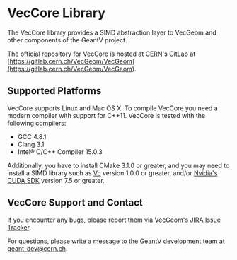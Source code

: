 VecCore Library
===============

The VecCore library provides a SIMD abstraction layer to VecGeom and other
components of the GeantV project.

The official repository for VecCore is hosted at CERN's GitLab at
[https://gitlab.cern.ch/VecGeom/VecGeom](https://gitlab.cern.ch/VecGeom/VecGeom).

Supported Platforms
-------------------

VecCore supports Linux and Mac OS X. To compile VecCore you need a modern
compiler with support for C++11. VecCore is tested with the following compilers:

- GCC 4.8.1
- Clang 3.1
- Intel® C/C++ Compiler 15.0.3

Additionally, you have to install CMake 3.1.0 or greater, and you may need to
install a SIMD library such as [Vc](https://github.com/VcDevel/Vc) version 1.0.0
or greater, and/or [Nvidia's CUDA SDK](http://developer.nvidia.com/cuda) version
7.5 or greater.

VecCore Support and Contact
---------------------------

If you encounter any bugs, please report them via
[VecGeom's JIRA Issue Tracker](https://its.cern.ch/jira/browse/VECGEOM).

For questions, please write a message to the GeantV development team at
<geant-dev@cern.ch>.

